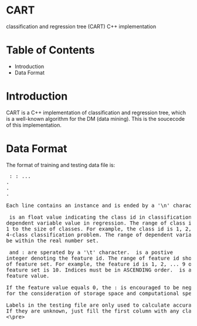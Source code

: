 # CART
classification and regression tree (CART) C++ implementation

Table of Contents
=================
- Introduction
- Data Format


Introduction
============
CART is a C++ implementation of classification and regression tree, which is 
a well-known algorithm for the DM (data mining). This is the soucecode of this
implementation.

Data Format
===========

The format of training and testing data file is:
<pre>
<label>	<index1>:<value1> <index2>:<value2> ...
.
.
.

Each line contains an instance and is ended by a '\n' character.

<label> is an float value indicating the class id in classification, or the
dependent variable value in regression. The range of class id should be from
1 to the size of classes. For example, the class id is 1, 2, 3 and 4 for a 
4-class classification problem. The range of dependent variable value shold 
be within the real number set.
 
<label> and <index>:<value> are sperated by a '\t' character. <index> is a postive
integer denoting the feature id. The range of feature id should be from 1 to the size
of feature set. For example, the feature id is 1, 2, ... 9 or 10 if the dimension of
feature set is 10. Indices must be in ASCENDING order. <value> is a float denoting the 
feature value. 

If the feature value equals 0, the <index>:<value> is encouraged to be neglected
for the consideration of storage space and computational speed.

Labels in the testing file are only used to calculate accuracy or errors. 
If they are unknown, just fill the first column with any class labels.
<\pre>
